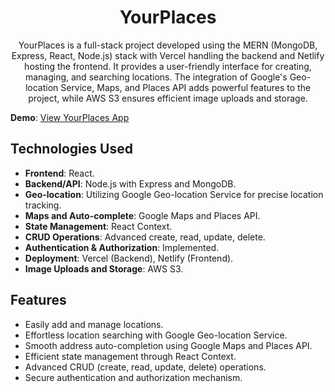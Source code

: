 <div align="center">
  <h1>YourPlaces</h1>
  <p>
   YourPlaces is a full-stack project developed using the MERN (MongoDB, Express, React, Node.js) stack with Vercel handling the backend and Netlify hosting the frontend. It provides a user-friendly interface for creating, managing, and searching locations. The integration of Google's Geo-location Service, Maps, and Places API adds powerful features to the project, while AWS S3 ensures efficient image uploads and storage.
  </p>
</div>

**Demo**: [View YourPlaces App](https://your-places-michael.netlify.app/)

## Technologies Used

- **Frontend**: React.
- **Backend/API**: Node.js with Express and MongoDB.
- **Geo-location**: Utilizing Google Geo-location Service for precise location tracking.
- **Maps and Auto-complete**: Google Maps and Places API.
- **State Management**: React Context.
- **CRUD Operations**: Advanced create, read, update, delete.
- **Authentication & Authorization**: Implemented.
- **Deployment**: Vercel (Backend), Netlify (Frontend).
- **Image Uploads and Storage**: AWS S3.

## Features

- Easily add and manage locations.
- Effortless location searching with Google Geo-location Service.
- Smooth address auto-completion using Google Maps and Places API.
- Efficient state management through React Context.
- Advanced CRUD (create, read, update, delete) operations.
- Secure authentication and authorization mechanism.


